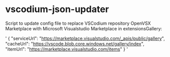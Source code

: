 # vscodium-json-updater
Script to update config file to replace VSCodium repository OpenVSX Marketplace with Microsoft Visualstudio Marketplace in extensionsGallery:

'
{
 "serviceUrl": "https://marketplace.visualstudio.com/_apis/public/gallery", 
 "cacheUrl": "https://vscode.blob.core.windows.net/gallery/index", 
 "itemUrl": "https://marketplace.visualstudio.com/items"
}
'
